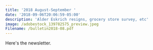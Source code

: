 ```yaml
---
title: '2018 August-September '
date: '2018-09-06T20:06:59-05:00'
description: 'Alder Eskrich resigns, grocery store survey, etc'
image: /adobestock_139782575_preview.jpeg
Filename: /bulletin2018-08.pdf
---
```

Here's the newsletter.
